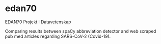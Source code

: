 # edan70
EDAN70 Projekt i Datavetenskap

Comparing results between spaCy abbreviation detector and web scraped pub med articles regarding SARS-CoV-2 (Covid-19).


